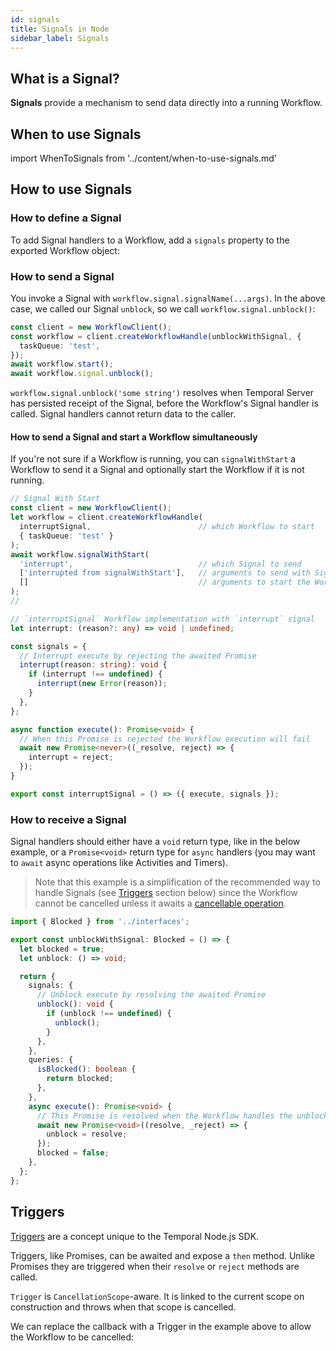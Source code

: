 ```yaml
---
id: signals
title: Signals in Node
sidebar_label: Signals
---
```


## What is a Signal?

**Signals** provide a mechanism to send data directly into a running Workflow.

## When to use Signals

import WhenToSignals from '../content/when-to-use-signals.md'

<WhenToSignals />

## How to use Signals

### How to define a Signal

To add Signal handlers to a Workflow, add a `signals` property to the exported Workflow object:

<!--SNIPSTART nodejs-blocked-interface-->
<!--SNIPEND-->

### How to send a Signal

You invoke a Signal with `workflow.signal.signalName(...args)`. In the above case, we called our Signal `unblock`, so we call `workflow.signal.unblock()`:

```ts
const client = new WorkflowClient();
const workflow = client.createWorkflowHandle(unblockWithSignal, {
  taskQueue: 'test',
});
await workflow.start();
await workflow.signal.unblock();
```

`workflow.signal.unblock('some string')` resolves when Temporal Server has persisted receipt of the Signal, before the Workflow's Signal handler is called. Signal handlers cannot return data to the caller.

#### How to send a Signal and start a Workflow simultaneously

If you're not sure if a Workflow is running, you can `signalWithStart` a Workflow to send it a Signal and optionally start the Workflow if it is not running.

```ts
// Signal With Start
const client = new WorkflowClient();
let workflow = client.createWorkflowHandle(
  interruptSignal,                        // which Workflow to start
  { taskQueue: 'test' }
);
await workflow.signalWithStart(
  'interrupt',                            // which Signal to send
  ['interrupted from signalWithStart'],   // arguments to send with Signal
  []                                      // arguments to start the Workflow if needed
);
// 

// `interruptSignal` Workflow implementation with `interrupt` signal
let interrupt: (reason?: any) => void | undefined;

const signals = {
  // Interrupt execute by rejecting the awaited Promise
  interrupt(reason: string): void {
    if (interrupt !== undefined) {
      interrupt(new Error(reason));
    }
  },
};

async function execute(): Promise<void> {
  // When this Promise is rejected the Workflow execution will fail
  await new Promise<never>((_resolve, reject) => {
    interrupt = reject;
  });
}

export const interruptSignal = () => ({ execute, signals });
```

### How to receive a Signal

Signal handlers should either have a `void` return type, like in the below example, or a `Promise<void>` return type for `async` handlers (you may want to `await` async operations like Activities and Timers).

> Note that this example is a simplification of the recommended way to handle Signals (see [Triggers](#triggers) section below) since the Workflow cannot be cancelled unless it awaits a [cancellable operation](/docs/node/cancellation-scopes).

```ts
import { Blocked } from '../interfaces';

export const unblockWithSignal: Blocked = () => {
  let blocked = true;
  let unblock: () => void;

  return {
    signals: {
      // Unblock execute by resolving the awaited Promise
      unblock(): void {
        if (unblock !== undefined) {
          unblock();
        }
      },
    },
    queries: {
      isBlocked(): boolean {
        return blocked;
      },
    },
    async execute(): Promise<void> {
      // This Promise is resolved when the Workflow handles the unblock signal.
      await new Promise<void>((resolve, _reject) => {
        unblock = resolve;
      });
      blocked = false;
    },
  };
};
```

## Triggers

[Triggers](https://nodejs.temporal.io/api/classes/workflow.trigger) are a concept unique to the Temporal Node.js SDK.

Triggers, like Promises, can be awaited and expose a `then` method. Unlike Promises they are triggered when their `resolve` or `reject` methods are called.

`Trigger` is `CancellationScope`-aware. It is linked to the current scope on construction and throws when that scope is cancelled.

We can replace the callback with a Trigger in the example above to allow the Workflow to be cancelled:

<!--SNIPSTART nodejs-blocked-workflow-->
<!--SNIPEND-->

